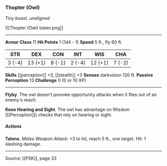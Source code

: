 ### Thopter (Owl)
_Tiny beast, unaligned_

![[Thopter (Owl) token.png]]




---

**Armor Class** 11
**Hit Points** 1 (1d4 - 1)
**Speed** 5 ft., fly 60 ft.

| STR     | DEX     | CON     | INT     | WIS     | CHA     |
|---------|---------|---------|---------|---------|---------|
| 3 (-4) | 13 (+1) | 8 (-1) | 2 (-4) | 12 (+1) | 7 (-2) |

**Skills** [[perception]] +3, [[stealth]] +3
**Senses** darkvision 120 ft.
**Passive Perception** 13
**Challenge** 0 (0 or 10 XP)

---

**Flyby**. The owl doesn't provoke opportunity attacks when it flies out of an enemy's reach.

**Keen Hearing and Sight**. The owl has advantage on Wisdom ([[Perception]]) checks that rely on hearing or sight.

##### Actions
**Talons**. _Melee Weapon Attack:_ +3 to hit, reach 5 ft., one target. Hit: 1 slashing damage.


---

Source: [[PSK]], page 33
